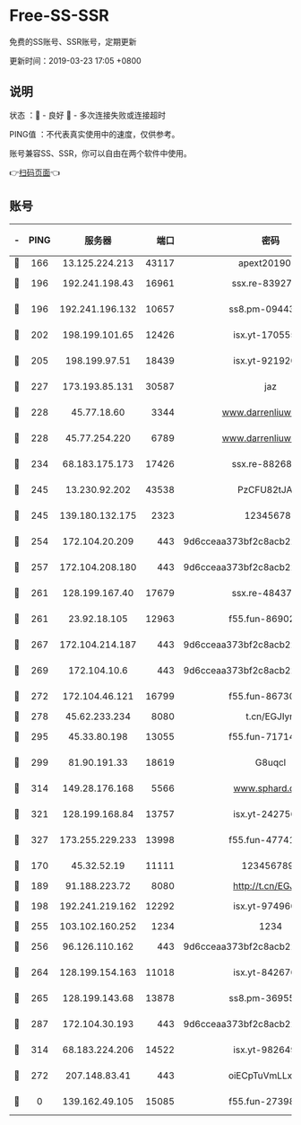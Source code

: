 # Free-SS-SSR

免费的SS账号、SSR账号，定期更新

更新时间：2019-03-23 17:05 +0800

## 说明

状态     ：🙂 - 良好 🙁 - 多次连接失败或连接超时

PING值   ：不代表真实使用中的速度，仅供参考。

账号兼容SS、SSR，你可以自由在两个软件中使用。

👉[扫码页面](https://liesauer.github.io/Free-SS-SSR/)👈

## 账号

|-|PING|服务器|端口|密码|加密方式|区域|
|:----:|:----:|:-----:|-----:|:----:|:----:|:----:|
|🙂|166|13.125.224.213|43117|apext2019005|chacha20|KR|
|🙂|196|192.241.198.43|16961|ssx.re-83927366|aes-256-cfb|US|
|🙂|196|192.241.196.132|10657|ss8.pm-09443991|aes-256-cfb|US|
|🙂|202|198.199.101.65|12426|isx.yt-17055580|aes-256-cfb|US|
|🙂|205|198.199.97.51|18439|isx.yt-92192030|aes-256-cfb|US|
|🙂|227|173.193.85.131|30587|jaz|aes-256-cfb|US|
|🙂|228|45.77.18.60|3344|www.darrenliuwei.com|aes-256-cfb|JP|
|🙂|228|45.77.254.220|6789|www.darrenliuwei.com|aes-256-cfb|SG|
|🙂|234|68.183.175.173|17426|ssx.re-88268123|aes-256-cfb|US|
|🙂|245|13.230.92.202|43538|PzCFU82tJAdZ|aes-256-cfb|JP|
|🙂|245|139.180.132.175|2323|123456789|aes-256-cfb|SG|
|🙂|254|172.104.20.209|443|9d6cceaa373bf2c8acb22e60b6a58be6|aes-256-cfb|US|
|🙂|257|172.104.208.180|443|9d6cceaa373bf2c8acb22e60b6a58be6|aes-256-cfb|US|
|🙂|261|128.199.167.40|17679|ssx.re-48437316|aes-256-cfb|SG|
|🙂|261|23.92.18.105|12963|f55.fun-86902883|aes-256-cfb|US|
|🙂|267|172.104.214.187|443|9d6cceaa373bf2c8acb22e60b6a58be6|aes-256-cfb|US|
|🙂|269|172.104.10.6|443|9d6cceaa373bf2c8acb22e60b6a58be6|aes-256-cfb|US|
|🙂|272|172.104.46.121|16799|f55.fun-86730796|aes-256-cfb|SG|
|🙂|278|45.62.233.234|8080|t.cn/EGJIyrl|rc4-md5|CA|
|🙂|295|45.33.80.198|13055|f55.fun-71714791|aes-256-cfb|US|
|🙂|299|81.90.191.33|18619|G8uqcl|aes-256-cfb|US|
|🙂|314|149.28.176.168|5566|www.sphard.com|aes-256-cfb|AU|
|🙂|321|128.199.168.84|13757|isx.yt-24275620|aes-256-cfb|SG|
|🙂|327|173.255.229.233|13998|f55.fun-47741673|aes-256-cfb|US|
|🙂|170|45.32.52.19|11111|1234567890|aes-256-cfb|JP|
|🙂|189|91.188.223.72|8080|http://t.cn/EGJIyrl|rc4-md5|RU|
|🙂|198|192.241.219.162|12292|isx.yt-97496097|aes-256-cfb|US|
|🙂|255|103.102.160.252|1234|1234|rc4-md5|JP|
|🙂|256|96.126.110.162|443|9d6cceaa373bf2c8acb22e60b6a58be6|aes-256-cfb|US|
|🙂|264|128.199.154.163|11018|isx.yt-84267636|aes-256-cfb|SG|
|🙂|265|128.199.143.68|13878|ss8.pm-36955198|aes-256-cfb|SG|
|🙂|287|172.104.30.193|443|9d6cceaa373bf2c8acb22e60b6a58be6|aes-256-cfb|US|
|🙂|314|68.183.224.206|14522|isx.yt-98264909|aes-256-cfb|SG|
|🙁|272|207.148.83.41|443|oiECpTuVmLLxk4Ts|aes-256-cfb|AU|
|🙁|0|139.162.49.105|15085|f55.fun-27398532|aes-256-cfb|SG|
